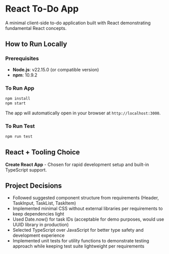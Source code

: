# React To-Do App

A minimal client-side to-do application built with React demonstrating fundamental React concepts.

## How to Run Locally

### Prerequisites

- **Node.js**: v22.15.0 (or compatible version)
- **npm**: 10.9.2

### To Run App

```bash
npm install
npm start
```

The app will automatically open in your browser at `http://localhost:3000`.

### To Run Test

```bash
npm run test
```

## React + Tooling Choice

**Create React App** - Chosen for rapid development setup and built-in TypeScript support.

## Project Decisions

- Followed suggested component structure from requirements (Header, TaskInput, TaskList, TaskItem)
- Implemented minimal CSS without external libraries per requirements to keep dependencies light
- Used Date.now() for task IDs (acceptable for demo purposes, would use UUID library in production)
- Selected TypeScript over JavaScript for better type safety and development experience
- Implemented unit tests for utility functions to demonstrate testing approach while keeping test suite lightweight per requirements

